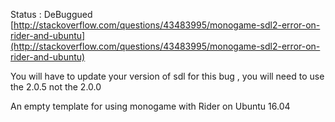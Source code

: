 Status : DeBuggued [http://stackoverflow.com/questions/43483995/monogame-sdl2-error-on-rider-and-ubuntu](http://stackoverflow.com/questions/43483995/monogame-sdl2-error-on-rider-and-ubuntu)


You will have to update your version of sdl for this bug , you will need to use the 2.0.5 not the 2.0.0


An empty template for using monogame with Rider on Ubuntu 16.04

